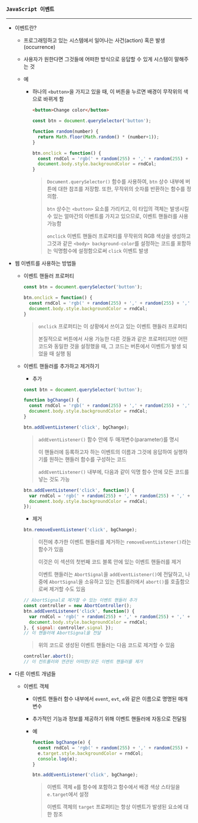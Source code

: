### `JavaScript 이벤트`

***

- 이벤트란?

  - 프로그래밍하고 있는 시스템에서 일어나는 사건(action) 혹은 발생(occurrence)

  - 사용자가 원한다면 그것들에 어떠한 방식으로 응답할 수 있게 시스템이 말해주는 것

  - 예

    - 하나의 `<button>`을 가지고 있을 때, 이 버튼을 누르면 배경이 무작위의 색으로 바뀌게 함

      ```html
      <button>Change color</button>
      ```

      ```js
      const btn = document.querySelector('button');
      
      function random(number) {
        return Math.floor(Math.random() * (number+1));
      }
      
      btn.onclick = function() {
        const rndCol = 'rgb(' + random(255) + ',' + random(255) + ',' + random(255) + ')';
        document.body.style.backgroundColor = rndCol;
      }
      ```

      >`Document.querySelector()` 함수를 사용하여, `btn` 상수 내부에 버튼에 대한 참조를 저장함. 또한, 무작위의 숫자를 반환하는 함수를 정의함.
      >
      >`btn` 상수는 `<button>` 요소를 가리키고, 이 타입의 객체는 발생시킬 수 있는 얼마간의 이벤트를 가지고 있으므로, 이벤트 핸들러를 사용 가능함
      >
      >`onclick` 이벤트 핸들러 프로퍼티를 무작위의 RGB 색상을 생성하고 그것과 같은 `<body> background-color`를 설정하는 코드를 포함하는 익명함수에 설정함으로써 `click` 이벤트 발생

- 웹 이벤트를 사용하는 방법들

  - 이벤트 핸들러 프로퍼티

    ```js
    const btn = document.querySelector('button');
    
    btn.onclick = function() {
      const rndCol = 'rgb(' + random(255) + ',' + random(255) + ',' + random(255) + ')';
      document.body.style.backgroundColor = rndCol;
    }
    ```

    >`onclick` 프로퍼티는 이 상황에서 쓰이고 있는 이벤트 핸들러 프로퍼티
    >
    >본질적으로 버튼에서 사용 가능한 다른 것들과 같은 프로퍼티지만 어떤 코드와 동일한 것을 설정했을 때, 그 코드는 버튼에서 이벤트가 발생 되었을 때 실행 됨

  - 이벤트 핸들러를 추가하고 제거하기

    - 추가

    ```js
    const btn = document.querySelector('button');
    
    function bgChange() {
      const rndCol = 'rgb(' + random(255) + ',' + random(255) + ',' + random(255) + ')';
      document.body.style.backgroundColor = rndCol;
    }
    
    btn.addEventListener('click', bgChange);
    ```

    > `addEventListener()` 함수 안에 두 매개변수(parameter)를 명시
    >
    > 이 핸들러에 등록하고자 하는 이벤트의 이름과 그것에 응답하여 실행하기를 원하는 핸들러 함수를 구성하는 코드
    >
    > `addEventListener()` 내부에, 다음과 같이 익명 함수 안에 모든 코드를 넣는 것도 가능

    ```js
    btn.addEventListener('click', function() {
      var rndCol = 'rgb(' + random(255) + ',' + random(255) + ',' + random(255) + ')';
      document.body.style.backgroundColor = rndCol;
    });
    ```

    - 제거

    ```js
    btn.removeEventListener('click', bgChange);
    ```

    > 이전에 추가한 이벤트 핸들러를 제거하는 `removeEventListener()`라는 함수가 있음
    >
    > 이것은 이 섹션의 첫번째 코드 블록 안에 있는 이벤트 핸들러를 제거
    >
    > 이벤트 핸들러는 `AbortSignal`을 `addEventListener()`에 전달하고, 나중에 `AbortSignal`을 소유하고 있는 컨트롤러에서 `abort()`를 호출함으로써 제거할 수도 있음

    ```js
    // AbortSignal로 제거할 수 있는 이벤트 핸들러 추가
    const controller = new AbortController();
    btn.addEventListener('click', function() {
      var rndCol = 'rgb(' + random(255) + ',' + random(255) + ',' + random(255) + ')';
      document.body.style.backgroundColor = rndCol;
    }, { signal: controller.signal });
    // 이 핸들러에 AbortSignal을 전달
    ```

    > 위의 코드로 생성된 이벤트 핸들러는 다음 코드로 제거할 수 있음

    ```js
    controller.abort();
    // 이 컨트롤러와 연관된 어떠한/모든 이벤트 핸들러를 제거
    ```

- 다른 이벤트 개념들

  - 이벤트 객체

    - 이벤트 핸들러 함수 내부에서 `event`, `evt`, `e`와 같은 이름으로 명명된 매개변수

    - 추가적인 기능과 정보를 제공하기 위해 이벤트 핸들러에 자동으로 전달됨

    - 예

      ```js
      function bgChange(e) {
        const rndCol = 'rgb(' + random(255) + ',' + random(255) + ',' + random(255) + ')';
        e.target.style.backgroundColor = rndCol;
        console.log(e);
      }
      
      btn.addEventListener('click', bgChange);
      ```

      > 이벤트 객체 `e`를 함수에 포함하고 함수에서 배경 색상 스타일을 `e.target`에서 설정
      >
      > 이벤트 객체의 `target` 프로퍼티는 항상 이벤트가 발생된 요소에 대한 참조